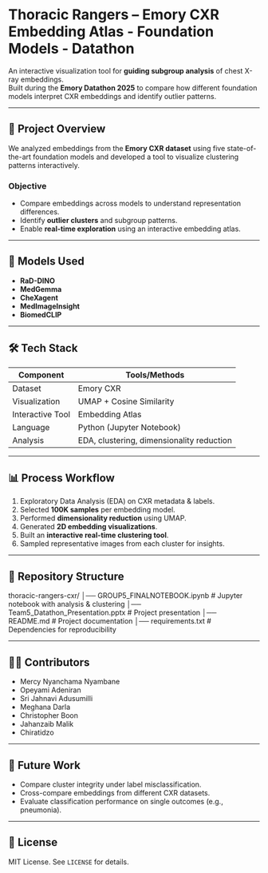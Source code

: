 # Thoracic Rangers – Emory CXR Embedding Atlas - Foundation Models - Datathon

An interactive visualization tool for **guiding subgroup analysis** of chest X-ray embeddings.  
Built during the **Emory Datathon 2025** to compare how different foundation models interpret CXR embeddings and identify outlier patterns.

---

## 🚀 Project Overview
We analyzed embeddings from the **Emory CXR dataset** using five state-of-the-art foundation models and developed a tool to visualize clustering patterns interactively.

### **Objective**
- Compare embeddings across models to understand representation differences.
- Identify **outlier clusters** and subgroup patterns.
- Enable **real-time exploration** using an interactive embedding atlas.

---

## 🧠 Models Used
- **RaD-DINO**
- **MedGemma**
- **CheXagent**
- **MedImageInsight**
- **BiomedCLIP**

---

## 🛠️ Tech Stack
| **Component** | **Tools/Methods** |
|--------------|--------------------|
| Dataset | Emory CXR |
| Visualization | UMAP + Cosine Similarity |
| Interactive Tool | Embedding Atlas |
| Language | Python (Jupyter Notebook) |
| Analysis | EDA, clustering, dimensionality reduction |

---

## 📊 Process Workflow
1. Exploratory Data Analysis (EDA) on CXR metadata & labels.
2. Selected **100K samples** per embedding model.
3. Performed **dimensionality reduction** using UMAP.
4. Generated **2D embedding visualizations**.
5. Built an **interactive real-time clustering tool**.
6. Sampled representative images from each cluster for insights.

---

## 📂 Repository Structure
thoracic-rangers-cxr/
│── GROUP5_FINALNOTEBOOK.ipynb # Jupyter notebook with analysis & clustering
│── Team5_Datathon_Presentation.pptx # Project presentation
│── README.md # Project documentation
│── requirements.txt # Dependencies for reproducibility


---

## 👩‍💻 Contributors
- Mercy Nyanchama Nyambane
- Opeyami Adeniran
- Sri Jahnavi Adusumilli
- Meghana Darla
- Christopher Boon
- Jahanzaib Malik
- Chiratidzo
---

## 🔮 Future Work
- Compare cluster integrity under label misclassification.
- Cross-compare embeddings from different CXR datasets.
- Evaluate classification performance on single outcomes (e.g., pneumonia).

---

## 📄 License
MIT License. See `LICENSE` for details.

